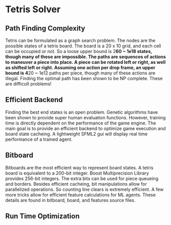 # Tetris Solver

## Path Finding Complexity
Tetris can be formulated as a graph search problem. The nodes are the possible states of a tetris board. The board is a 20 x 10 grid, and each cell can be occupied or not. So a loose upper bound is 2**60 ~ 1e18 states, though many of these are impossible. The paths are sequences of actions to maneuver a piece into place. A piece can be rotated left or right, as well as shifted left or right. Assuming one action per drop frame, an upper bound is 4**20 ~ 1e12 paths per piece, though many of these actions are illegal. Finding the optimal path has been shown to be NP complete. These are difficult problems!

## Efficient Backend
Finding the best end states is an open problem. Genetic algorithms have been shown to provide super human evaluation functions. However, training time is directly dependent on the performance of the game engine. The main goal is to provide an efficient backend to optimize game execution and board state cacheing. A lightweight SFML2 gui will display real time performance of a trained agent.

## Bitboard
Bitboards are the most efficient way to represent board states. A tetris board is equivalent to a 200-bit integer. Boost Multiprecision Library provides 256-bit integers. The extra bits can be used for piece queueing and borders. Besides efficient cacheing, bit manipulations allow for parallelized operations. So counting line clears is extremely efficient. A few more tricks allow for efficient feature calculations for ML agents. These details are found in bitboard, board, and features source files.

## Run Time Optimization

